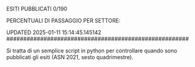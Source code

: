 ESITI PUBBLICATI 0/190 

PERCENTUALI DI PASSAGGIO PER SETTORE:

UPDATED 2025-01-11 15:14:45.145142
###################################################### 

Si tratta di un semplice script in python per controllare quando sono pubblicati gli esiti (ASN 2021, sesto quadrimestre).

